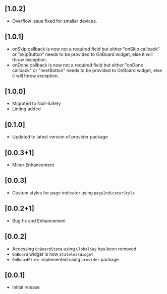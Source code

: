 ## [1.0.2]

- Overflow issue fixed for smaller devices.

## [1.0.1]

- onSkip callback is now not a required field but either "onSkip callback" or "skipButton" needs to be provided to OnBoard widget, else it will throw exception.
- onDone callback is now not a required field but either "onDone callback" or "nextButton" needs to be provided to OnBoard widget, else it will throw exception.

## [1.0.0]

- Migrated to Null-Safety
- Linting added

## [0.1.0]

- Updated to latest version of provider package

## [0.0.3+1]

- Minor Enhancement

## [0.0.3]

- Custom styles for page indicator using `pageIndicatorStyle`

## [0.0.2+1]

- Bug fix and Enhancement

## [0.0.2]

- Accessing `OnBoardState` using `GlobalKey` has been removed
- `OnBoard` widget is now `StatelessWidget`
- `OnBoardState` implemented using `provider` package

## [0.0.1]

- Initial release
